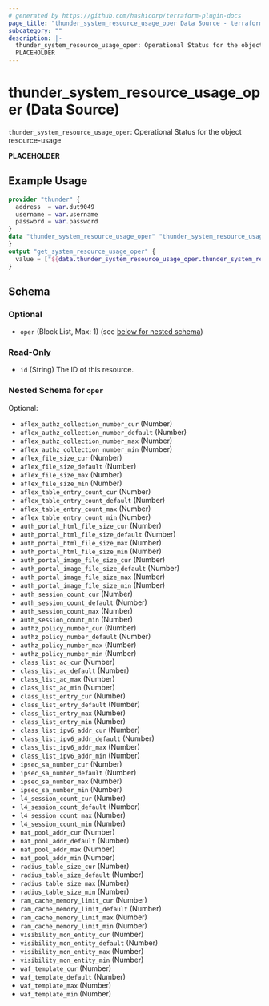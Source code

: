 ```yaml
---
# generated by https://github.com/hashicorp/terraform-plugin-docs
page_title: "thunder_system_resource_usage_oper Data Source - terraform-provider-thunder"
subcategory: ""
description: |-
  thunder_system_resource_usage_oper: Operational Status for the object resource-usage
  PLACEHOLDER
---
```


# thunder_system_resource_usage_oper (Data Source)

`thunder_system_resource_usage_oper`: Operational Status for the object resource-usage

__PLACEHOLDER__

## Example Usage

```terraform
provider "thunder" {
  address  = var.dut9049
  username = var.username
  password = var.password
}
data "thunder_system_resource_usage_oper" "thunder_system_resource_usage_oper" {
}
output "get_system_resource_usage_oper" {
  value = ["${data.thunder_system_resource_usage_oper.thunder_system_resource_usage_oper}"]
}
```

<!-- schema generated by tfplugindocs -->
## Schema

### Optional

- `oper` (Block List, Max: 1) (see [below for nested schema](#nestedblock--oper))

### Read-Only

- `id` (String) The ID of this resource.

<a id="nestedblock--oper"></a>
### Nested Schema for `oper`

Optional:

- `aflex_authz_collection_number_cur` (Number)
- `aflex_authz_collection_number_default` (Number)
- `aflex_authz_collection_number_max` (Number)
- `aflex_authz_collection_number_min` (Number)
- `aflex_file_size_cur` (Number)
- `aflex_file_size_default` (Number)
- `aflex_file_size_max` (Number)
- `aflex_file_size_min` (Number)
- `aflex_table_entry_count_cur` (Number)
- `aflex_table_entry_count_default` (Number)
- `aflex_table_entry_count_max` (Number)
- `aflex_table_entry_count_min` (Number)
- `auth_portal_html_file_size_cur` (Number)
- `auth_portal_html_file_size_default` (Number)
- `auth_portal_html_file_size_max` (Number)
- `auth_portal_html_file_size_min` (Number)
- `auth_portal_image_file_size_cur` (Number)
- `auth_portal_image_file_size_default` (Number)
- `auth_portal_image_file_size_max` (Number)
- `auth_portal_image_file_size_min` (Number)
- `auth_session_count_cur` (Number)
- `auth_session_count_default` (Number)
- `auth_session_count_max` (Number)
- `auth_session_count_min` (Number)
- `authz_policy_number_cur` (Number)
- `authz_policy_number_default` (Number)
- `authz_policy_number_max` (Number)
- `authz_policy_number_min` (Number)
- `class_list_ac_cur` (Number)
- `class_list_ac_default` (Number)
- `class_list_ac_max` (Number)
- `class_list_ac_min` (Number)
- `class_list_entry_cur` (Number)
- `class_list_entry_default` (Number)
- `class_list_entry_max` (Number)
- `class_list_entry_min` (Number)
- `class_list_ipv6_addr_cur` (Number)
- `class_list_ipv6_addr_default` (Number)
- `class_list_ipv6_addr_max` (Number)
- `class_list_ipv6_addr_min` (Number)
- `ipsec_sa_number_cur` (Number)
- `ipsec_sa_number_default` (Number)
- `ipsec_sa_number_max` (Number)
- `ipsec_sa_number_min` (Number)
- `l4_session_count_cur` (Number)
- `l4_session_count_default` (Number)
- `l4_session_count_max` (Number)
- `l4_session_count_min` (Number)
- `nat_pool_addr_cur` (Number)
- `nat_pool_addr_default` (Number)
- `nat_pool_addr_max` (Number)
- `nat_pool_addr_min` (Number)
- `radius_table_size_cur` (Number)
- `radius_table_size_default` (Number)
- `radius_table_size_max` (Number)
- `radius_table_size_min` (Number)
- `ram_cache_memory_limit_cur` (Number)
- `ram_cache_memory_limit_default` (Number)
- `ram_cache_memory_limit_max` (Number)
- `ram_cache_memory_limit_min` (Number)
- `visibility_mon_entity_cur` (Number)
- `visibility_mon_entity_default` (Number)
- `visibility_mon_entity_max` (Number)
- `visibility_mon_entity_min` (Number)
- `waf_template_cur` (Number)
- `waf_template_default` (Number)
- `waf_template_max` (Number)
- `waf_template_min` (Number)


